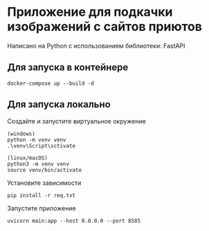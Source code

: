 # Приложение для подкачки изображений с сайтов приютов

Написано на Python с использованием библиотеки: FastAPI

## Для запуска в контейнере
```
docker-compose up --build -d
```

## Для запуска локально

Создайте и запустите виртуальное окружение
```
(windows)
python -m venv venv
.\venv\Script\sctivate

(linux/macOS)
python3 -m venv venv
source venv/bin/activate
```
Установите зависимости
```
pip install -r req.txt
```
Запустите приложение
```
uvicorn main:app --host 0.0.0.0 --port 8585
```
